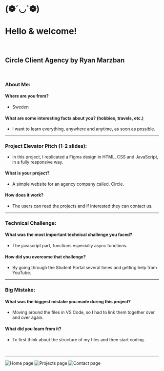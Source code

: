 # (❁´◡`❁)

# Hello & welcome! 

<br />

## Circle Client Agency by Ryan Marzban

<br />

### About Me:
#### Where are you from? 
- Sweden
#### What are some interesting facts about you? (hobbies, travels, etc.)  
- I want to learn everything, anywhere and anytime, as soon as possible. 

<hr /> 

### Project Elevator Pitch (1-2 slides):
- In this project, I replicated a Figma design in HTML, CSS and JavaScript, in a fully responsive way.
#### What is your project? 
- A simple website for an agency company called, Circle.
#### How does it work? 
- The users can read the projects and if interested they can contact us.

<hr />

### Technical Challenge:
#### What was the most important technical challenge you faced? 
- The javascript part, functions especially async functions. 
#### How did you overcome that challenge? 
- By going through the Student Portal several times and getting help from YouTube.

<hr />

### Big Mistake: 
#### What was the biggest mistake you made during this project? 
- Moving around the files in VS Code, so I had to link them together over and over again. 
#### What did you learn from it? 
- To first think about the structure of my files and then start coding. 

<br />
<hr />

![Home page](https://github.com/badnist/circle-agency-midterm-project/assets/165827595/04eee6b5-d740-4f73-8fd0-5ee68774b89c)
![Projects page](https://github.com/badnist/circle-agency-midterm-project/assets/165827595/ca947470-550e-483c-9af6-ff4cc8a4052d)
![Contact page](https://github.com/badnist/circle-agency-midterm-project/assets/165827595/bc9584fa-9117-4650-bf5d-c9c31784bfca)


